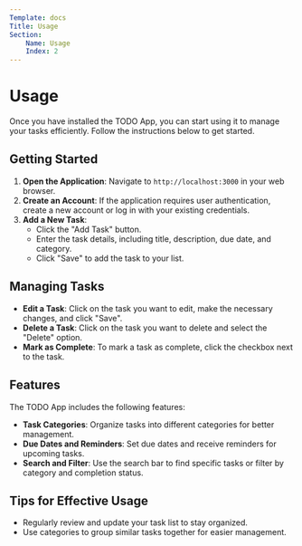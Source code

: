 ```yaml
---
Template: docs
Title: Usage
Section:
    Name: Usage
    Index: 2
---
```


# Usage

Once you have installed the TODO App, you can start using it to manage your tasks efficiently. Follow the instructions below to get started.

## Getting Started

1. **Open the Application**: Navigate to `http://localhost:3000` in your web browser.
2. **Create an Account**: If the application requires user authentication, create a new account or log in with your existing credentials.
3. **Add a New Task**:
   - Click the "Add Task" button.
   - Enter the task details, including title, description, due date, and category.
   - Click "Save" to add the task to your list.

## Managing Tasks

- **Edit a Task**: Click on the task you want to edit, make the necessary changes, and click "Save".
- **Delete a Task**: Click on the task you want to delete and select the "Delete" option.
- **Mark as Complete**: To mark a task as complete, click the checkbox next to the task.

## Features

The TODO App includes the following features:

- **Task Categories**: Organize tasks into different categories for better management.
- **Due Dates and Reminders**: Set due dates and receive reminders for upcoming tasks.
- **Search and Filter**: Use the search bar to find specific tasks or filter by category and completion status.

## Tips for Effective Usage

- Regularly review and update your task list to stay organized.
- Use categories to group similar tasks together for easier management.